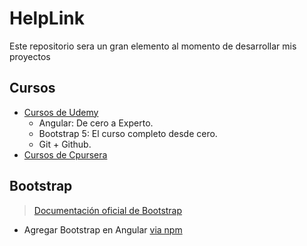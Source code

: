 # HelpLink

Este repositorio sera un gran elemento al momento de desarrollar mis proyectos 

## Cursos
- [Cursos de Udemy](https://www.udemy.com/)
  - Angular: De cero a Experto.
  - Bootstrap 5: El curso completo desde cero.
  - Git + Github.
- [Cursos de Cpursera](https://www.coursera.org/)

## Bootstrap
> [Documentación oficial de Bootstrap](https://getbootstrap.com/)
- Agregar Bootstrap en Angular [via npm](https://fbellod.medium.com/como-integrar-el-framework-bootstrap-en-un-proyecto-angular-a5d53fa79e03) 

